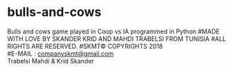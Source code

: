 # bulls-and-cows
Bulls and cows game played in Coop vs IA
programmed in Python
#MADE WITH LOVE BY SKANDER KRID AND MAHDI TRABELSI FROM TUNISIA 
#ALL RIGHTS ARE RESERVED. 
#SKMT© COPYRIGHTS 2018	
#E-MAIL : companyskmt@gmail.com		
Trabelsi Mahdi & Krid Skander


